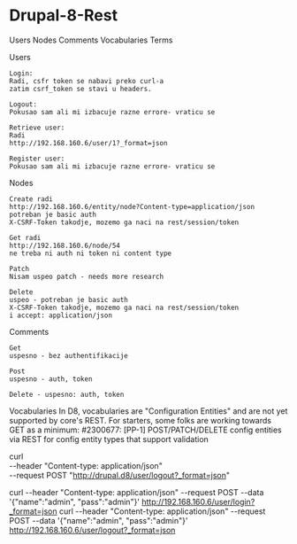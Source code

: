 # Drupal-8-Rest

Users
Nodes
Comments
Vocabularies
Terms


Users

	Login:
	Radi, csfr token se nabavi preko curl-a
	zatim csrf_token se stavi u headers.

	Logout:
	Pokusao sam ali mi izbacuje razne errore- vraticu se 

	Retrieve user: 
	Radi
	http://192.168.160.6/user/1?_format=json

	Register user: 
	Pokusao sam ali mi izbacuje razne errore- vraticu se 


Nodes

	Create radi 
	http://192.168.160.6/entity/node?Content-type=application/json
	potreban je basic auth 
	X-CSRF-Token takodje, mozemo ga naci na rest/session/token

	Get radi 
	http://192.168.160.6/node/54
	ne treba ni auth ni token ni content type

	Patch
	Nisam uspeo patch - needs more research 

	Delete
	uspeo - potreban je basic auth 
	X-CSRF-Token takodje, mozemo ga naci na rest/session/token
	i accept: application/json


Comments

	Get 
	uspesno - bez authentifikacije

	Post
	uspesno - auth, token

	Delete - uspesno: auth, token


Vocabularies
In D8, vocabularies are "Configuration Entities" and are not yet supported by core's REST. For starters, some folks are working towards GET as a minimum: #2300677: [PP-1] POST/PATCH/DELETE config entities via REST for config entity types that support validation




curl \
  --header "Content-type: application/json" \
  --request POST "http://drupal.d8/user/logout?_format=json"



  curl --header "Content-type: application/json" --request POST   --data '{"name":"admin", "pass":"admin"}' http://192.168.160.6/user/login?_format=json
  curl --header "Content-type: application/json" --request POST   --data '{"name":"admin", "pass":"admin"}' http://192.168.160.6/user/logout?_format=json


  


